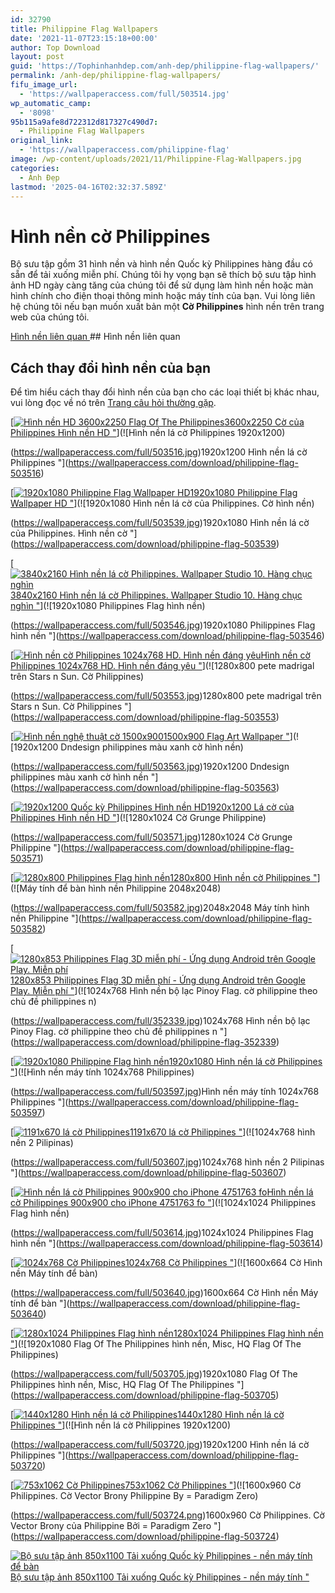 ```yaml
---
id: 32790
title: Philippine Flag Wallpapers
date: '2021-11-07T23:15:18+00:00'
author: Top Download
layout: post
guid: 'https://Tophinhanhdep.com/anh-dep/philippine-flag-wallpapers/'
permalink: /anh-dep/philippine-flag-wallpapers/
fifu_image_url:
  - 'https://wallpaperaccess.com/full/503514.jpg'
wp_automatic_camp:
  - '8098'
95b115a9afe8d722312d817327c490d7:
  - Philippine Flag Wallpapers
original_link:
  - 'https://wallpaperaccess.com/philippine-flag'
image: /wp-content/uploads/2021/11/Philippine-Flag-Wallpapers.jpg
categories:
  - Ảnh Đẹp
lastmod: '2025-04-16T02:32:37.589Z'
---
```

# Hình nền cờ Philippines

Bộ sưu tập gồm 31 hình nền và hình nền Quốc kỳ Philippines hàng đầu có sẵn để tải xuống miễn phí. Chúng tôi hy vọng bạn sẽ thích bộ sưu tập hình ảnh HD ngày càng tăng của chúng tôi để sử dụng làm hình nền hoặc màn hình chính cho điện thoại thông minh hoặc máy tính của bạn. Vui lòng liên hệ chúng tôi nếu bạn muốn xuất bản một **Cờ Philippines** hình nền trên trang web của chúng tôi.

[Hình nền liên quan ](#related) ## Hình nền liên quan

## Cách thay đổi hình nền của bạn

Để tìm hiểu cách thay đổi hình nền của bạn cho các loại thiết bị khác nhau, vui lòng đọc về nó trên [Trang câu hỏi thường gặp](https://tophinhanhdep.com/faq/).

  
[[![Hình nền HD 3600x2250 Flag Of The Philippines](https://wallpaperaccess.com/full/503514.jpg)3600x2250 Cờ của Philippines Hình nền HD "](https://wallpaperaccess.com/download/philippine-flag-503514)](![Hình nền lá cờ Philippines 1920x1200)

(https://wallpaperaccess.com/full/503516.jpg)1920x1200 Hình nền lá cờ Philippines "](https://wallpaperaccess.com/download/philippine-flag-503516)

[[![1920x1080 Philippine Flag Wallpaper HD](https://wallpaperaccess.com/full/503522.jpg)1920x1080 Philippine Flag Wallpaper HD "](https://wallpaperaccess.com/download/philippine-flag-503522)](![1920x1080 Hình nền lá cờ của Philippines.  Cờ hình nền)

(https://wallpaperaccess.com/full/503539.jpg)1920x1080 Hình nền lá cờ của Philippines. Hình nền cờ "](https://wallpaperaccess.com/download/philippine-flag-503539)

[[![3840x2160 Hình nền lá cờ Philippines.  Wallpaper Studio 10. Hàng chục nghìn](https://wallpaperaccess.com/full/503542.jpg)3840x2160 Hình nền lá cờ Philippines. Wallpaper Studio 10. Hàng chục nghìn "](https://wallpaperaccess.com/download/philippine-flag-503542)](![1920x1080 Philippines Flag hình nền)

(https://wallpaperaccess.com/full/503546.jpg)1920x1080 Philippines Flag hình nền "](https://wallpaperaccess.com/download/philippine-flag-503546)

[[![Hình nền cờ Philippines 1024x768 HD.  Hình nền đáng yêu](https://wallpaperaccess.com/full/503552.jpg)Hình nền cờ Philippines 1024x768 HD. Hình nền đáng yêu "](https://wallpaperaccess.com/download/philippine-flag-503552)](![1280x800 pete madrigal trên Stars n Sun.  Cờ Philippines)

(https://wallpaperaccess.com/full/503553.jpg)1280x800 pete madrigal trên Stars n Sun. Cờ Philippines "](https://wallpaperaccess.com/download/philippine-flag-503553)

[[![Hình nền nghệ thuật cờ 1500x900](https://wallpaperaccess.com/full/503554.jpg)1500x900 Flag Art Wallpaper "](https://wallpaperaccess.com/download/philippine-flag-503554)](![1920x1200 Dndesign philippines màu xanh cờ hình nền)

(https://wallpaperaccess.com/full/503563.jpg)1920x1200 Dndesign philippines màu xanh cờ hình nền "](https://wallpaperaccess.com/download/philippine-flag-503563)

[[![1920x1200 Quốc kỳ Philippines Hình nền HD](https://wallpaperaccess.com/full/503568.jpg)1920x1200 Lá cờ của Philippines Hình nền HD "](https://wallpaperaccess.com/download/philippine-flag-503568)](![1280x1024 Cờ Grunge Philippine)

(https://wallpaperaccess.com/full/503571.jpg)1280x1024 Cờ Grunge Philippine "](https://wallpaperaccess.com/download/philippine-flag-503571)

[[![1280x800 Philippines Flag hình nền](https://wallpaperaccess.com/full/503577.png)1280x800 Hình nền cờ Philippines "](https://wallpaperaccess.com/download/philippine-flag-503577)](![Máy tính để bàn hình nền Philippine 2048x2048)

(https://wallpaperaccess.com/full/503582.jpg)2048x2048 Máy tính hình nền Philippine "](https://wallpaperaccess.com/download/philippine-flag-503582)

[[![1280x853 Philippines Flag 3D miễn phí - Ứng dụng Android trên Google Play.  Miễn phí](https://wallpaperaccess.com/full/503589.jpg)1280x853 Philippines Flag 3D miễn phí - Ứng dụng Android trên Google Play. Miễn phí "](https://wallpaperaccess.com/download/philippine-flag-503589)](![1024x768 Hình nền bộ lạc Pinoy Flag.  cờ philippine theo chủ đề philippines n)

(https://wallpaperaccess.com/full/352339.jpg)1024x768 Hình nền bộ lạc Pinoy Flag. cờ philippine theo chủ đề philippines n "](https://wallpaperaccess.com/download/philippine-flag-352339)

[[![1920x1080 Philippine Flag hình nền](https://wallpaperaccess.com/full/503593.jpg)1920x1080 Hình nền lá cờ Philippines "](https://wallpaperaccess.com/download/philippine-flag-503593)](![Hình nền máy tính 1024x768 Philippines)

(https://wallpaperaccess.com/full/503597.jpg)Hình nền máy tính 1024x768 Philippines "](https://wallpaperaccess.com/download/philippine-flag-503597)

[[![1191x670 lá cờ Philippines](https://wallpaperaccess.com/full/503602.jpg)1191x670 lá cờ Philippines "](https://wallpaperaccess.com/download/philippine-flag-503602)](![1024x768 hình nền 2 Pilipinas)

(https://wallpaperaccess.com/full/503607.jpg)1024x768 hình nền 2 Pilipinas "](https://wallpaperaccess.com/download/philippine-flag-503607)

[[![Hình nền lá cờ Philippines 900x900 cho iPhone 4751763 fo](https://wallpaperaccess.com/full/503611.jpg)Hình nền lá cờ Philippines 900x900 cho iPhone 4751763 fo "](https://wallpaperaccess.com/download/philippine-flag-503611)](![1024x1024 Philippines Flag hình nền)

(https://wallpaperaccess.com/full/503614.jpg)1024x1024 Philippines Flag hình nền "](https://wallpaperaccess.com/download/philippine-flag-503614)

[[![1024x768 Cờ Philippines](https://wallpaperaccess.com/full/503638.png)1024x768 Cờ Philippines "](https://wallpaperaccess.com/download/philippine-flag-503638)](![1600x664 Cờ Hình nền Máy tính để bàn)

(https://wallpaperaccess.com/full/503640.jpg)1600x664 Cờ Hình nền Máy tính để bàn "](https://wallpaperaccess.com/download/philippine-flag-503640)

[[![1280x1024 Philippines Flag hình nền](https://wallpaperaccess.com/full/503682.jpg)1280x1024 Philippines Flag hình nền "](https://wallpaperaccess.com/download/philippine-flag-503682)](![1920x1080 Flag Of The Philippines hình nền, Misc, HQ Flag Of The Philippines)

(https://wallpaperaccess.com/full/503705.jpg)1920x1080 Flag Of The Philippines hình nền, Misc, HQ Flag Of The Philippines "](https://wallpaperaccess.com/download/philippine-flag-503705)

[[![1440x1280 Hình nền lá cờ Philippines](https://wallpaperaccess.com/full/503707.jpg)1440x1280 Hình nền lá cờ Philippines "](https://wallpaperaccess.com/download/philippine-flag-503707)](![Hình nền lá cờ Philippines 1920x1200)

(https://wallpaperaccess.com/full/503720.jpg)1920x1200 Hình nền lá cờ Philippines "](https://wallpaperaccess.com/download/philippine-flag-503720)

[[![753x1062 Cờ Philippines](https://wallpaperaccess.com/full/503722.jpg)753x1062 Cờ Philippines "](https://wallpaperaccess.com/download/philippine-flag-503722)](![1600x960 Cờ Philippines.  Cờ Vector Brony Philippine By = Paradigm Zero)

(https://wallpaperaccess.com/full/503724.png)1600x960 Cờ Philippines. Cờ Vector Brony của Philippine Bởi = Paradigm Zero "](https://wallpaperaccess.com/download/philippine-flag-503724)

[![Bộ sưu tập ảnh 850x1100 Tải xuống Quốc kỳ Philippines - nền máy tính để bàn](https://wallpaperaccess.com/full/503726.png)Bộ sưu tập ảnh 850x1100 Tải xuống Quốc kỳ Philippines - nền máy tính "](https://wallpaperaccess.com/download/philippine-flag-503726)
